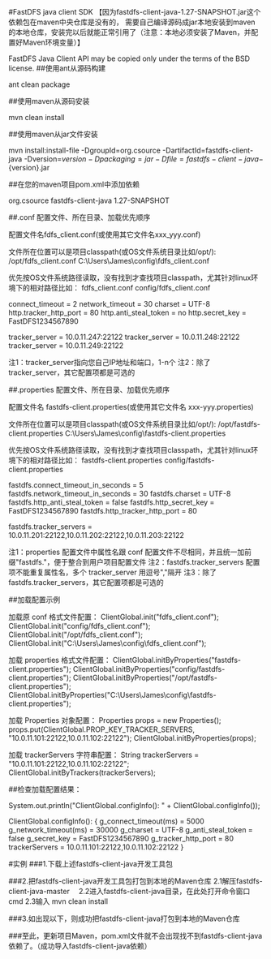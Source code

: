 #FastDFS java client SDK
【因为fastdfs-client-java-1.27-SNAPSHOT.jar这个依赖包在maven中央仓库是没有的，
需要自己编译源码成jar本地安装到maven 的本地仓库，安装完以后就能正常引用了（注意：本地必须安装了Maven，并配置好Maven环境变量）】

FastDFS Java Client API may be copied only under the terms of the BSD license.
##使用ant从源码构建

ant clean package

##使用maven从源码安装

mvn clean install

##使用maven从jar文件安装

mvn install:install-file -DgroupId=org.csource -DartifactId=fastdfs-client-java -Dversion=${version} -Dpackaging=jar -Dfile=fastdfs-client-java-${version}.jar

##在您的maven项目pom.xml中添加依赖

<dependency>
    <groupId>org.csource</groupId>
    <artifactId>fastdfs-client-java</artifactId>
    <version>1.27-SNAPSHOT</version>
</dependency>

##.conf 配置文件、所在目录、加载优先顺序

配置文件名fdfs_client.conf(或使用其它文件名xxx_yyy.conf)

文件所在位置可以是项目classpath(或OS文件系统目录比如/opt/):
/opt/fdfs_client.conf
C:\Users\James\config\fdfs_client.conf

优先按OS文件系统路径读取，没有找到才查找项目classpath，尤其针对linux环境下的相对路径比如：
fdfs_client.conf
config/fdfs_client.conf

connect_timeout = 2
network_timeout = 30
charset = UTF-8
http.tracker_http_port = 80
http.anti_steal_token = no
http.secret_key = FastDFS1234567890

tracker_server = 10.0.11.247:22122
tracker_server = 10.0.11.248:22122
tracker_server = 10.0.11.249:22122

注1：tracker_server指向您自己IP地址和端口，1-n个
注2：除了tracker_server，其它配置项都是可选的

##.properties 配置文件、所在目录、加载优先顺序

配置文件名 fastdfs-client.properties(或使用其它文件名 xxx-yyy.properties)

文件所在位置可以是项目classpath(或OS文件系统目录比如/opt/):
/opt/fastdfs-client.properties
C:\Users\James\config\fastdfs-client.properties

优先按OS文件系统路径读取，没有找到才查找项目classpath，尤其针对linux环境下的相对路径比如：
fastdfs-client.properties
config/fastdfs-client.properties

fastdfs.connect_timeout_in_seconds = 5
fastdfs.network_timeout_in_seconds = 30
fastdfs.charset = UTF-8
fastdfs.http_anti_steal_token = false
fastdfs.http_secret_key = FastDFS1234567890
fastdfs.http_tracker_http_port = 80

fastdfs.tracker_servers = 10.0.11.201:22122,10.0.11.202:22122,10.0.11.203:22122

注1：properties 配置文件中属性名跟 conf 配置文件不尽相同，并且统一加前缀"fastdfs."，便于整合到用户项目配置文件
注2：fastdfs.tracker_servers 配置项不能重复属性名，多个 tracker_server 用逗号","隔开
注3：除了fastdfs.tracker_servers，其它配置项都是可选的

##加载配置示例

加载原 conf 格式文件配置：
ClientGlobal.init("fdfs_client.conf");
ClientGlobal.init("config/fdfs_client.conf");
ClientGlobal.init("/opt/fdfs_client.conf");
ClientGlobal.init("C:\\Users\\James\\config\\fdfs_client.conf");

加载 properties 格式文件配置：
ClientGlobal.initByProperties("fastdfs-client.properties");
ClientGlobal.initByProperties("config/fastdfs-client.properties");
ClientGlobal.initByProperties("/opt/fastdfs-client.properties");
ClientGlobal.initByProperties("C:\\Users\\James\\config\\fastdfs-client.properties");

加载 Properties 对象配置：
Properties props = new Properties();
props.put(ClientGlobal.PROP_KEY_TRACKER_SERVERS, "10.0.11.101:22122,10.0.11.102:22122");
ClientGlobal.initByProperties(props);

加载 trackerServers 字符串配置：
String trackerServers = "10.0.11.101:22122,10.0.11.102:22122";
ClientGlobal.initByTrackers(trackerServers);

##检查加载配置结果：

System.out.println("ClientGlobal.configInfo(): " + ClientGlobal.configInfo());

ClientGlobal.configInfo(): {
  g_connect_timeout(ms) = 5000
  g_network_timeout(ms) = 30000
  g_charset = UTF-8
  g_anti_steal_token = false
  g_secret_key = FastDFS1234567890
  g_tracker_http_port = 80
  trackerServers = 10.0.11.101:22122,10.0.11.102:22122
}

#实例
###1.下载上述fastdfs-client-java开发工具包

###2.把fastdfs-client-java开发工具包打包到本地的Maven仓库
   2.1解压fastdfs-client-java-master
 　2.2进入fastdfs-client-java目录，在此处打开命令窗口 cmd 
   2.3输入 mvn clean install
   
###3.如出现以下，则成功把fastdfs-client-java打包到本地的Maven仓库

###至此，更新项目Maven，pom.xml文件就不会出现找不到fastdfs-client-java依赖了。（成功导入fastdfs-client-java依赖）
